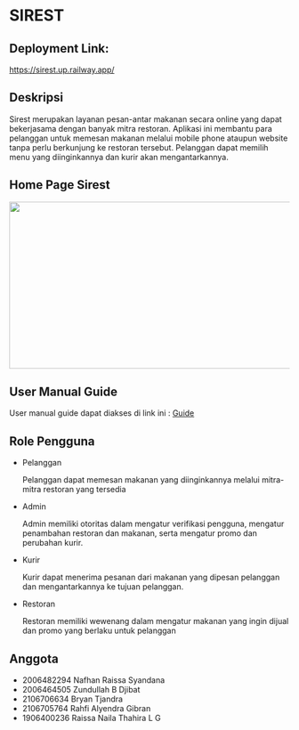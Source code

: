 # SIREST

## Deployment Link:

https://sirest.up.railway.app/

## Deskripsi

Sirest merupakan layanan pesan-antar makanan secara online yang dapat bekerjasama dengan banyak mitra restoran. Aplikasi ini membantu para pelanggan untuk memesan makanan melalui mobile phone ataupun website tanpa perlu berkunjung ke restoran tersebut. Pelanggan dapat memilih menu yang diinginkannya dan kurir akan mengantarkannya.

## Home Page Sirest

<img src="https://user-images.githubusercontent.com/88226713/211132375-07975b98-5eb4-497e-8dc6-6c8a4b4cfa08.jpg" width="600" height="300"/>

## User Manual Guide
User manual guide dapat diakses di link ini : [Guide](https://github.com/bryan273/SIREST/blob/main/User%20Manual%20Guide.pdf)

## Role Pengguna
* Pelanggan

  Pelanggan dapat memesan makanan yang diinginkannya melalui mitra-mitra restoran yang tersedia

* Admin

  Admin memiliki otoritas dalam mengatur verifikasi pengguna, mengatur penambahan restoran dan makanan, serta mengatur promo dan perubahan kurir.

* Kurir

  Kurir dapat menerima pesanan dari makanan yang dipesan pelanggan dan mengantarkannya ke tujuan pelanggan.

* Restoran

  Restoran memiliki wewenang dalam mengatur makanan yang ingin dijual dan promo yang berlaku untuk pelanggan

## Anggota

- 2006482294	Nafhan Raissa Syandana
- 2006464505	Zundullah B Djibat
- 2106706634	Bryan Tjandra
- 2106705764	Rahfi Alyendra Gibran
- 1906400236	Raissa Naila Thahira L G

